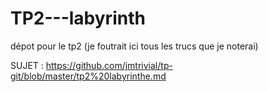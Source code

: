 # TP2---labyrinth
dépot pour le tp2 (je foutrait ici tous les trucs que je noterai)

SUJET : 
https://github.com/jmtrivial/tp-git/blob/master/tp2%20labyrinthe.md
